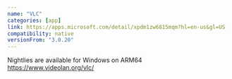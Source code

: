 ```yaml
---
name: "VLC"
categories: [app]
link: https://apps.microsoft.com/detail/xpdm1zw6815mqm?hl=en-us&gl=US
compatibility: native
versionFrom: "3.0.20"
---
```


Nightlies are available for Windows on ARM64 https://www.videolan.org/vlc/
